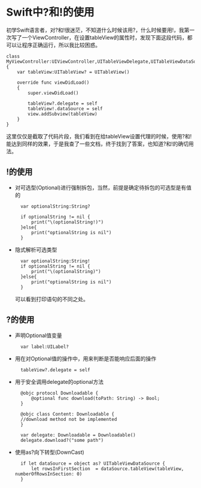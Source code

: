 # Swift中?和!的使用

初学Swift语言者，对?和!很迷茫，不知道什么时候该用?，什么时候要用!，我第一次写了一个ViewController，在设置tableView的属性时，发现下面这段代码，都可以让程序正确运行，所以我比较困惑。

	class MyViewController:UIViewController,UITableViewDelegate,UITableViewDataSource
	{
		var tableView:UITableView? = UITableView()
	
		override func viewDidLoad()
		{
			super.viewDidLoad()
	
			tableView?.delegate = self
			tableView!.dataSource = self
			view.addSubview(tableView)
		}
	}

这里仅仅是截取了代码片段，我们看到在给tableView设置代理的时候，使用?和!能达到同样的效果，于是我查了一些文档，终于找到了答案，也知道?和!的确切用法。

## !的使用

* 对可选型(Optional)进行强制拆包，当然，前提是确定待拆包的可选型是有值的

		var optionalString:String?
	
		if optionalString != nil {
			print("\(optionalString!)") 
		}else{
			print("optionalString is nil")
		}
	
* 隐式解析可选类型

		var optionalString:String!
		if optionalString != nil {
			print("\(optionalString)") 
		}else{
			print("optionalString is nil")
		}
  
  可以看到打印语句的不同之处。
  
## ?的使用

* 声明Optional值变量

		var label:UILabel?

* 用在对Optional值的操作中，用来判断是否能响应后面的操作

		tableView?.delegate = self

* 用于安全调用delegate的optional方法

		@objc protocol Downloadable {
	    	@optional func download(toPath: String) -> Bool;
		}

		@objc class Content: Downloadable {
	    //download method not be implemented
		}

		var delegate: Downloadable = Downloadable()
		delegate.download?("some path")


* 使用as?向下转型(DownCast)

		if let dataSource = object as? UITableViewDataSource {
		    let rowsInFirstSection  = dataSource.tableView(tableView, numberOfRowsInSection: 0)
		}
